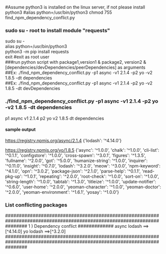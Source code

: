 #Assume python3 is installed on the linux server, if not please install python3
#alias python=/usr/bin/python3
chmod 755 find_npm_dependency_conflict.py  
### sudo su - root to install module "requests"  
sudo su -  
alias python=/usr/bin/python3  
python3 -m pip install requests  
exit #exit as root user  
###run python script with package1,version1 & package2, version2 & [dependencies/devDependencies/peerDependencies] as arguments  
##Ex: ./find_npm_dependency_conflict.py -p1 async -v1 2.1.4 -p2 yo -v2 1.8.5 -dt dependencies  
##Ex: ./find_npm_dependency_conflict.py -p1 async -v1 2.1.4 -p2 yo -v2 1.8.5 -dt devDependencies  
### ./find_npm_dependency_conflict.py -p1 async -v1 2.1.4 -p2 yo -v2 1.8.5 -dt dependencies  
p1 async v1 2.1.4 p2 yo v2 1.8.5 dt dependencies  

####  **sample output**

 https://registry.npmjs.org/async/2.1.4
{'lodash': '^4.14.0'}

 https://registry.npmjs.org/yo/1.8.5
{'async': '^1.0.0', 'chalk': '^1.0.0', 'cli-list': '^0.1.1', 'configstore': '^1.0.0', 'cross-spawn': '^3.0.1', 'figures': '^1.3.5', 'fullname': '^2.0.0', 'got': '^5.0.0', 'humanize-string': '^1.0.0', 'inquirer': '^0.11.0', 'insight': '^0.7.0', 'lodash': '^3.2.0', 'meow': '^3.0.0', 'npm-keyword': '^4.1.0', 'opn': '^3.0.2', 'package-json': '^2.1.0', 'parse-help': '^0.1.1', 'read-pkg-up': '^1.0.1', 'repeating': '^2.0.0', 'root-check': '^1.0.0', 'sort-on': '^1.0.0', 'string-length': '^1.0.0', 'tabtab': '^1.3.0', 'titleize': '^1.0.0', 'update-notifier': '^0.6.0', 'user-home': '^2.0.0', 'yeoman-character': '^1.0.0', 'yeoman-doctor': '^2.0.0', 'yeoman-environment': '^1.6.1', 'yosay': '^1.0.0'}

### List conflicting packages

########################################################################################################################
1 ) Dependency conflict
#############
async
 lodash ==>[^4.14.0]
yo
 lodash ==>[^3.2.0]
########################################################################################################################
